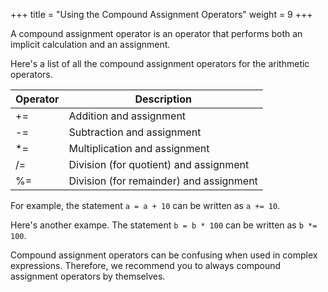 +++
title = "Using the Compound Assignment Operators"
weight = 9
+++

A compound assignment operator is an operator that performs both an implicit calculation and an assignment.

Here's a list of all the compound assignment operators for the arithmetic operators.

| Operator | Description                             |
|----------|-----------------------------------------|
| +=       | Addition and assignment                 |
| -=       | Subtraction and assignment              |
| *=       | Multiplication and assignment           |
| /=       | Division (for quotient) and assignment  |
| %=       | Division (for remainder) and assignment |

For example, the statement `a = a + 10` can be written as `a += 10`.

Here's another exampe. The statement `b = b * 100` can be written as `b *= 100`.

Compound assignment operators can be confusing when used in complex expressions. Therefore, we recommend you to always compound
assignment operators by themselves.